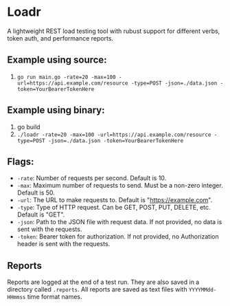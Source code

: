 # Loadr

A lightweight REST load testing tool with rubust support for different verbs, token auth, and performance reports.

## Example using source:

1. `go run main.go -rate=20 -max=100 -url=https://api.example.com/resource -type=POST -json=./data.json -token=YourBearerTokenHere`

## Example using binary:

1. go build
2. `./loadr -rate=20 -max=100 -url=https://api.example.com/resource -type=POST -json=./data.json -token=YourBearerTokenHere`

## Flags:

- `-rate`: Number of requests per second. Default is 10.
- `-max`: Maximum number of requests to send. Must be a non-zero integer. Default is 50.
- `-url`: The URL to make requests to. Default is "https://example.com".
- `-type`: Type of HTTP request. Can be GET, POST, PUT, DELETE, etc. Default is "GET".
- `-json`: Path to the JSON file with request data. If not provided, no data is sent with the requests.
- `-token`: Bearer token for authorization. If not provided, no Authorization header is sent with the requests.

## Reports

Reports are logged at the end of a test run. They are also saved in a directory called `.reports`. All reports are saved as text files with `YYYYMMdd-HHmmss` time format names.
